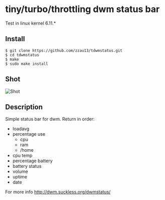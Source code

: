 # tiny/turbo/throttling dwm status bar 

Test in linux kernel 6.11.*

## Install
```
$ git clone https://github.com/zzau13/tdwmstatus.git
$ cd tdwmstatus
$ make 
$ sudo make install
```
## Shot
![Shot](shot.png)

## Description
Simple status bar for dwm. 
Return in order:
- loadavg
- percentage use 
  - cpu 
  - ram 
  - /home
- cpu temp
- percentage battery 
- battery status 
- volume
- uptime 
- date

For more info http://dwm.suckless.org/dwmstatus/
